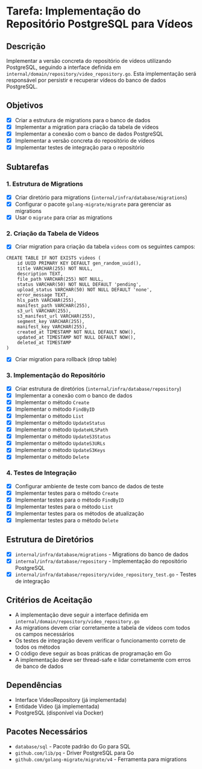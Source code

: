# Tarefa: Implementação do Repositório PostgreSQL para Vídeos

## Descrição
Implementar a versão concreta do repositório de vídeos utilizando PostgreSQL, seguindo a interface definida em `internal/domain/repository/video_repository.go`. Esta implementação será responsável por persistir e recuperar vídeos do banco de dados PostgreSQL.

## Objetivos
- [x] Criar a estrutura de migrations para o banco de dados
- [x] Implementar a migration para criação da tabela de vídeos
- [x] Implementar a conexão com o banco de dados PostgreSQL
- [x] Implementar a versão concreta do repositório de vídeos
- [x] Implementar testes de integração para o repositório

## Subtarefas

### 1. Estrutura de Migrations
- [x] Criar diretório para migrations (`internal/infra/database/migrations`)
- [x] Configurar o pacote `golang-migrate/migrate` para gerenciar as migrations
- [x] Usar o `migrate` para criar as migrations

### 2. Criação da Tabela de Vídeos
- [x] Criar migration para criação da tabela `videos` com os seguintes campos:
```
CREATE TABLE IF NOT EXISTS videos (
    id UUID PRIMARY KEY DEFAULT gen_random_uuid(),
    title VARCHAR(255) NOT NULL,
    description TEXT,
    file_path VARCHAR(255) NOT NULL,
    status VARCHAR(50) NOT NULL DEFAULT 'pending',
    upload_status VARCHAR(50) NOT NULL DEFAULT 'none',
    error_message TEXT,
    hls_path VARCHAR(255),
    manifest_path VARCHAR(255),
    s3_url VARCHAR(255),
    s3_manifest_url VARCHAR(255),
    segment_key VARCHAR(255),
    manifest_key VARCHAR(255),
    created_at TIMESTAMP NOT NULL DEFAULT NOW(),
    updated_at TIMESTAMP NOT NULL DEFAULT NOW(),
    deleted_at TIMESTAMP
)
```
- [x] Criar migration para rollback (drop table)

### 3. Implementação do Repositório
- [x] Criar estrutura de diretórios (`internal/infra/database/repository`)
- [x] Implementar a conexão com o banco de dados
- [x] Implementar o método `Create`
- [x] Implementar o método `FindByID`
- [x] Implementar o método `List`
- [x] Implementar o método `UpdateStatus`
- [x] Implementar o método `UpdateHLSPath`
- [x] Implementar o método `UpdateS3Status`
- [x] Implementar o método `UpdateS3URLs`
- [x] Implementar o método `UpdateS3Keys`
- [x] Implementar o método `Delete`

### 4. Testes de Integração
- [x] Configurar ambiente de teste com banco de dados de teste
- [x] Implementar testes para o método `Create`
- [x] Implementar testes para o método `FindByID`
- [x] Implementar testes para o método `List`
- [x] Implementar testes para os métodos de atualização
- [x] Implementar testes para o método `Delete`

## Estrutura de Diretórios
- [x] `internal/infra/database/migrations` - Migrations do banco de dados
- [x] `internal/infra/database/repository` - Implementação do repositório PostgreSQL
- [x] `internal/infra/database/repository/video_repository_test.go` - Testes de integração

## Critérios de Aceitação
- A implementação deve seguir a interface definida em `internal/domain/repository/video_repository.go`
- As migrations devem criar corretamente a tabela de vídeos com todos os campos necessários
- Os testes de integração devem verificar o funcionamento correto de todos os métodos
- O código deve seguir as boas práticas de programação em Go
- A implementação deve ser thread-safe e lidar corretamente com erros de banco de dados

## Dependências
- Interface VideoRepository (já implementada)
- Entidade Video (já implementada)
- PostgreSQL (disponível via Docker)

## Pacotes Necessários
- `database/sql` - Pacote padrão do Go para SQL
- `github.com/lib/pq` - Driver PostgreSQL para Go
- `github.com/golang-migrate/migrate/v4` - Ferramenta para migrations
